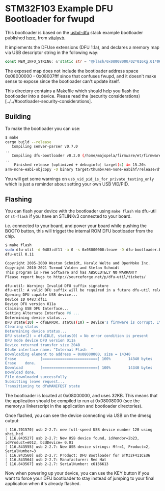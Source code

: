 # STM32F103 Example DFU Bootloader for fwupd

This bootloader is based on the [usbd-dfu](https://github.com/vitalyvb/usbd-dfu)
stack example bootloader published [here](https://github.com/vitalyvb/usbd-dfu-example),
from [vitalyvb](https://github.com/vitalyvb).

It implements the DFUse extensions (DFU 1.1a), and declares a memory map via USB
descriptor string in the following way:

```rust
const MEM_INFO_STRING: &'static str = "@Flash/0x08008000/02*016Kg,01*064Kg,03*128Kg";
```

The exposed map does not include the bootloader address space 0x08000000 - 0x08007fff
since that confuses fwupd, and it doesn't make sense to expose since the bootloader
can't update itself.

This directory contains a Makefile which should help you flash the bootloader into a
device. Please read the (security considerations)[../../#bootloader-security-considerations].


## Building

To make the bootloader you can use:

```bash
$ make
cargo build --release
   Compiling semver-parser v0.7.0
..
   Compiling dfu-bootloader v0.2.0 (/home/majopela/firmware/et/firmware-on-the-edge/firmware-examples/stm32f103/bootloader)
..
    Finished release [optimized + debuginfo] target(s) in 15.20s
arm-none-eabi-objcopy -O binary target/thumbv7em-none-eabihf/release/dfu-bootloader dfu-bootloader.bin
```

You will get some warnings on `usb_vid_pid_is_for_private_testing_only` which is just a reminder
about setting your own USB VID/PID.

## Flashing

You can flash your device with the bootloader using `make flash` via dfu-util or `st-flash` if you
have an STLINKv3 connected to your board.

i.e. connected to your board, and power your board while pushing the BOOT0 button, this will
trigget the internal ROM DFU bootloader from the chip.

```bash
$ make flash
sudo dfu-util -d 0483:df11 -a 0 -s 0x08000000:leave -D dfu-bootloader.bin
dfu-util 0.11

Copyright 2005-2009 Weston Schmidt, Harald Welte and OpenMoko Inc.
Copyright 2010-2021 Tormod Volden and Stefan Schmidt
This program is Free Software and has ABSOLUTELY NO WARRANTY
Please report bugs to http://sourceforge.net/p/dfu-util/tickets/

dfu-util: Warning: Invalid DFU suffix signature
dfu-util: A valid DFU suffix will be required in a future dfu-util release
Opening DFU capable USB device...
Device ID 0483:df11
Device DFU version 011a
Claiming USB DFU Interface...
Setting Alternate Interface #0 ...
Determining device status...
DFU state(10) = dfuERROR, status(10) = Device's firmware is corrupt. It cannot return to run-time (non-DFU) operations
Clearing status
Determining device status...
DFU state(2) = dfuIDLE, status(0) = No error condition is present
DFU mode device DFU version 011a
Device returned transfer size 2048
DfuSe interface name: "Internal Flash  "
Downloading element to address = 0x08000000, size = 14340
Erase           [=========================] 100%        14340 bytes
Erase    done.
Download        [=========================] 100%        14340 bytes
Download done.
File downloaded successfully
Submitting leave request...
Transitioning to dfuMANIFEST state
```

The bootloader is located at 0x08000000, and uses 32KB. This means that the application
should be compiled to run at 0x08008000 (see the memory.x linkerscript in the application
and bootloader directories).


Once flashed, you can see the device connecting via USB on the dmesg output:

```
[ 116.701570] usb 2-2.7: new full-speed USB device number 120 using xhci_hcd
[ 116.843527] usb 2-2.7: New USB device found, idVendor=2b23, idProduct=e012, bcdDevice= 0.01
[ 116.843555] usb 2-2.7: New USB device strings: Mfr=1, Product=2, SerialNumber=3
[ 116.843560] usb 2-2.7: Product: DFU Bootloader for STM32F411CEU6
[ 116.843564] usb 2-2.7: Manufacturer: Red Hat
[ 116.843567] usb 2-2.7: SerialNumber: c6156613
```

Now when powering up your device, you can use the KEY button if you want to force
your DFU bootloader to stay instead of jumping to your final application when
it's already flashed.


